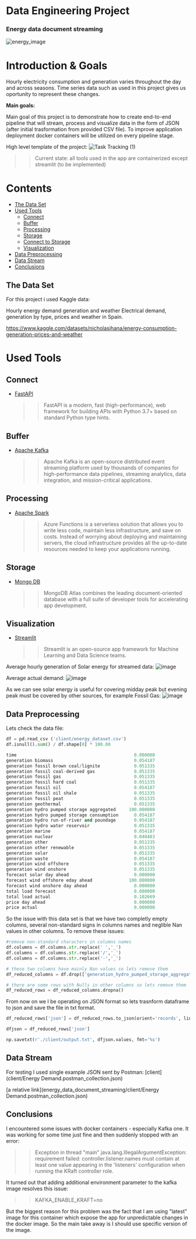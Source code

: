 # Data Engineering Project

### Energy data document streaming 
![energy_image](https://github.com/KamilMynarski/energy_demand_documment_streaming/assets/78103509/fd754af1-5f27-43e5-bf9e-175a8e1618cd)


# Introduction & Goals

Hourly electricity consumption and generation varies throughout the day and across seasons. Time series data such as used in this project gives us oportunity to represent these changes. 

**Main goals:**

Main goal of this project is to demonstrate how to create end-to-end pipeline that will stream, process and visualize data in the form of JSON (after initial trasformation from provided CSV file). To improve application deployment docker containers will be utilized on every pipeline stage.


High level template of the project:
![Task Tracking (1)](https://github.com/KamilMynarski/energy_demand_documment_streaming/assets/78103509/8ebde6dc-b3c7-4a64-a462-a3df8fe36932)

>>Current state: all tools used in the app are containerized except streamlit (to be implemented) 

# Contents

- [The Data Set](#the-data-set)
- [Used Tools](#used-tools)
  - [Connect](#connect)
  - [Buffer](#buffer)
  - [Processing](#processing)
  - [Storage](#storage)
  - [Connect to Storage](#connect-to-storage)
  - [Visualization](#visualization)
- [Data Preprocessing](#data-preprocessing)
- [Data Stream](#data-stream)
- [Conclusions](#conclusions)





## The Data Set

For this project i used Kaggle data:

Hourly energy demand generation and weather
Electrical demand, generation by type, prices and weather in Spain.

https://www.kaggle.com/datasets/nicholasjhana/energy-consumption-generation-prices-and-weather

# Used Tools
## Connect

- [FastAPI](https://fastapi.tiangolo.com/)
  >> FastAPI is a modern, fast (high-performance), web framework for building APIs with Python 3.7+ based on standard Python type hints.
  
## Buffer

- [Apache Kafka](https://kafka.apache.org/)
  >> Apache Kafka is an open-source distributed event streaming platform used by thousands of companies for high-performance data pipelines, streaming analytics, data integration, and mission-critical applications.

## Processing

- [Apache Spark](https://spark.apache.org/)
  >> Azure Functions is a serverless solution that allows you to write less code, maintain less infrastructure, and save on costs. Instead of worrying about deploying and maintaining servers, the cloud infrastructure provides all the up-to-date resources needed to keep your applications running.



## Storage

- [Mongo DB](https://www.mongodb.com/) 
  >> MongoDB Atlas combines the leading document-oriented database with a full suite of developer tools for accelerating app development.


## Visualization

- [Streamlit](https://streamlit.io)
  >> Streamlit is an open-source app framework for Machine Learning and Data Science teams.

Average hourly generation of Solar energy for streamed data:
![image](https://github.com/KamilMynarski/energy_demand_documment_streaming/assets/78103509/87621949-5965-42e0-b463-471800047743)

Average actual demand:
![image](https://github.com/KamilMynarski/energy_demand_documment_streaming/assets/78103509/05083df1-765f-4a54-b551-b52f3cbae754)

As we can see solar energy is useful for covering midday peak but evening peak must be covered by other sources, for example Fossil Gas:
![image](https://github.com/KamilMynarski/energy_demand_documment_streaming/assets/78103509/18cb3558-5982-4c0e-9434-9dc315b75a0f)


## Data Preprocessing

Lets check the data file:

```python
df = pd.read_csv ('client/energy_dataset.csv')
df.isnull().sum() / df.shape[0] * 100.00

time                                             0.000000
generation biomass                               0.054187
generation fossil brown coal/lignite             0.051335
generation fossil coal-derived gas               0.051335
generation fossil gas                            0.051335
generation fossil hard coal                      0.051335
generation fossil oil                            0.054187
generation fossil oil shale                      0.051335
generation fossil peat                           0.051335
generation geothermal                            0.051335
generation hydro pumped storage aggregated     100.000000
generation hydro pumped storage consumption      0.054187
generation hydro run-of-river and poundage       0.054187
generation hydro water reservoir                 0.051335
generation marine                                0.054187
generation nuclear                               0.048483
generation other                                 0.051335
generation other renewable                       0.051335
generation solar                                 0.051335
generation waste                                 0.054187
generation wind offshore                         0.051335
generation wind onshore                          0.051335
forecast solar day ahead                         0.000000
forecast wind offshore eday ahead              100.000000
forecast wind onshore day ahead                  0.000000
total load forecast                              0.000000
total load actual                                0.102669
price day ahead                                  0.000000
price actual                                     0.000000
```
So the issue with this data set is that we have two completly empty columns, several non-standard signs in columns names and neglible Nan values in other columns.
To remove these issues:

```python
#remove non-standard characters in columns names
df.columns = df.columns.str.replace(' ','_')
df.columns = df.columns.str.replace('/','_')
df.columns = df.columns.str.replace('-','_')

# these two columns have mainly Nan values so lets remove them
df_reduced_columns = df.drop(['generation_hydro_pumped_storage_aggregated','forecast_wind_offshore_eday_ahead'],axis=1)

# there are some rows with Nulls in other columns so lets remove them
df_reduced_rows = df_reduced_columns.dropna()
```
From now on we I be operating on JSON format so lets trasnform dataframe to json and save the file in txt format.

```python
df_reduced_rows['json'] = df_reduced_rows.to_json(orient='records', lines=True).splitlines()

dfjson = df_reduced_rows['json']

np.savetxt(r'./client/output.txt', dfjson.values, fmt='%s')
```


## Data Stream

For testing I used single example JSON sent by Postman: [client](client/Energy Demand.postman_collection.json)

[a relative link](energy_data_document_streaming/client/Energy Demand.postman_collection.json)


## Conclusions

I encountered some issues with docker containers - especially Kafka one. It was working for some time just fine and then suddenly stopped with an error:

>> Exception in thread "main" java.lang.IllegalArgumentException: requirement failed: controller.listener.names must contain at least one value appearing in the 'listeners' configuration when running the KRaft controller role.

It turned out that adding additional environment parameter to the kafka image resolves this issue:

>> KAFKA_ENABLE_KRAFT=no  

But the biggest reason for this problem was the fact that I am using "latest" image for this container which expose the app for unpredictable changes in the docker image. So the main take away is I should use specific version of the image.
